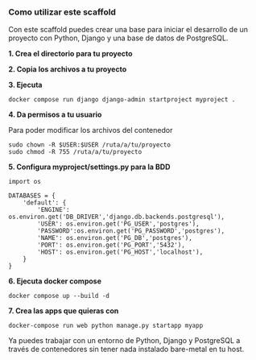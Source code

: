 ### Como utilizar este scaffold

Con este scaffold puedes crear una base para iniciar el desarrollo de un proyecto con Python, Django y una base de datos de PostgreSQL.

**1. Crea el directorio para tu proyecto**

**2. Copia los archivos a tu proyecto**

**3. Ejecuta**

```
docker compose run django django-admin startproject myproject .
```

**4. Da permisos a tu usuario**

Para poder modificar los archivos del contenedor
```
sudo chown -R $USER:$USER /ruta/a/tu/proyecto
sudo chmod -R 755 /ruta/a/tu/proyecto

```

**5. Configura myproject/settings.py para la BDD**

```
import os

DATABASES = {
    'default': {
        'ENGINE': os.environ.get('DB_DRIVER','django.db.backends.postgresql'),
        'USER': os.environ.get('PG_USER','postgres'),
        'PASSWORD':os.environ.get('PG_PASSWORD','postgres'),
        'NAME': os.environ.get('PG_DB','postgres'),
        'PORT': os.environ.get('PG_PORT','5432'),
        'HOST': os.environ.get('PG_HOST','localhost'), 
    }
}
```

**6. Ejecuta docker compose**

```
docker compose up --build -d
```

**7. Crea las apps que quieras con**

```
docker-compose run web python manage.py startapp myapp
```

Ya puedes trabajar con un entorno de Python, Django y PostgreSQL a través de contenedores sin tener nada instalado bare-metal en tu host.